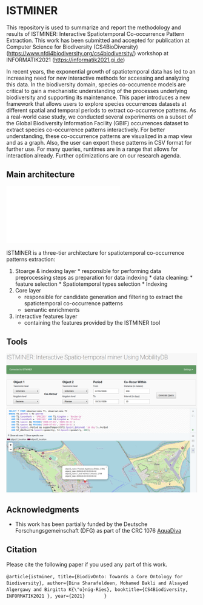 # ISTMINER
This repository is used to summarize and report the methodology and results of ISTMINER: Interactive Spatiotemporal Co-occurrence
Pattern Extraction. This work has been submitted and accepted for publication at Computer Science for Biodiversity (CS4BioDiversity) (https://www.nfdi4biodiversity.org/cs4biodiversity/) workshop at INFORMATIK2021 (https://informatik2021.gi.de)

In recent years, the exponential growth of spatiotemporal data has led to an increasing need for new interactive methods for accessing and analyzing this data. In the biodiversity domain, species co-occurrence models are critical to gain a mechanistic understanding of the processes underlying biodiversity and supporting its maintenance. This paper introduces a new framework that allows users to explore species occurrences datasets at different spatial and temporal periods to extract co-occurrence patterns. As a real-world case study, we conducted several experiments on a subset of the Global Biodiversity Information Facility (GBIF) occurrences dataset to extract species co-occurrence patterns interactively. For better understanding, these co-occurrence patterns are visualized in a map view and as a graph. Also, the user can export these patterns in CSV format for further use. For many queries, runtimes are in a range that allows for interaction already. Further optimizations are on our research agenda.

## Main architecture 

![framework!](fig/framework.pdf)

 ISTMINER is a three-tier architecture for spatiotemporal co-occurrence  patterns extraction:
 1.  Stoarge & indexing layer
    * responsible for performing data preprocessing steps as preparation for data indexing
    * data cleaning:
    * feature selection
    * Spatiotemporal types selection
    * Indexing
2.  Core layer 
    * responsible for candidate generation and filtering to extract the spatiotemporal co-occurrence patterns 
    * semantic enrichments    
3.  interactive features layer
    * containing the features provided by the ISTMINER tool
     

## Tools
![tool!](fig/tool.png)

## Acknowledgments
* This work has been partially funded by the Deutsche Forschungsgemeinschaft (DFG) as part of the CRC 1076 [AquaDiva](http://www.aquadiva.uni-jena.de/) 

## Citation
Please cite the following paper if you used any part of this work.

`@article{istminer,
      title={BiodivOnto: Towards a Core Ontology for Biodiversity},
      author={Dina Sharafeldeen, Mohamed Bakli and Alsayed Algergawy and Birgitta K{\"o}nig-Ries},
      booktitle={CS4Biodiversity, INFORMATIK2021 },
      year={2021}      
    }`
